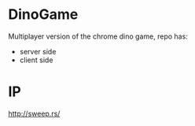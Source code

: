 # DinoGame
Multiplayer version of the chrome dino game, repo has:
- server side
- client side

# IP

http://sweep.rs/
